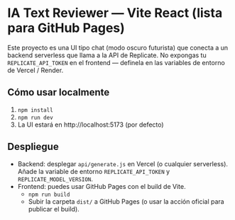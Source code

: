 # IA Text Reviewer — Vite React (lista para GitHub Pages)

Este proyecto es una UI tipo chat (modo oscuro futurista) que conecta a un backend serverless que llama a la API de Replicate.
No expongas tu `REPLICATE_API_TOKEN` en el frontend — definela en las variables de entorno de Vercel / Render.

## Cómo usar localmente
1. `npm install`
2. `npm run dev`
3. La UI estará en http://localhost:5173 (por defecto)

## Despliegue
- Backend: desplegar `api/generate.js` en Vercel (o cualquier serverless). Añade la variable de entorno `REPLICATE_API_TOKEN` y `REPLICATE_MODEL_VERSION`.
- Frontend: puedes usar GitHub Pages con el build de Vite.
  - `npm run build`
  - Subir la carpeta `dist/` a GitHub Pages (o usar la acción oficial para publicar el build).

